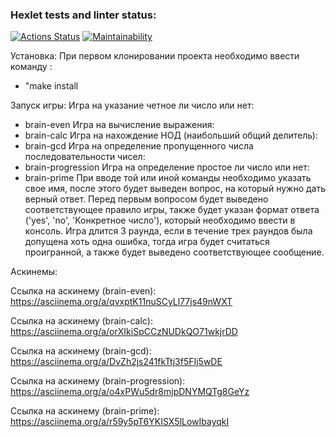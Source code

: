 ### Hexlet tests and linter status:
[![Actions Status](https://github.com/gign5i/frontend-project-44/actions/workflows/hexlet-check.yml/badge.svg)](https://github.com/gign5i/frontend-project-44/actions)
[![Maintainability](https://api.codeclimate.com/v1/badges/07287f2cff71e8e0ecf0/maintainability)](https://codeclimate.com/github/gign5i/frontend-project-44/maintainability)

Установка:
  При первом клонировании проекта необходимо ввести команду :
- "make install

Запуск игры:
Игра на указание четное ли число или нет:
- brain-even
Игра на вычисление выражения:
- brain-calc
Игра на нахождение НОД (наибольший общий делитель):
- brain-gcd
Игра на определение пропущенного числа последовательности чисел:
- brain-progression
Игра на определение простое ли число или нет:
- brain-prime
При вводе той или иной команды необходимо указать свое имя, после этого будет выведен вопрос, на который нужно дать верный ответ.
Перед первым вопросом будет выведено соответствующее правило игры, также будет указан формат ответа ('yes', 'no', 'Конкретное число'), который необходимо ввести в консоль.
Игра длится 3 раунда, если в течение трех раундов была допущена хоть одна ошибка, тогда игра будет считаться проигранной, а также будет выведено соответствующее сообщение.

Аскинемы:

Ссылка на аскинему (brain-even): https://asciinema.org/a/qvxptK11nuSCyLl77js49nWXT

Ссылка на аскинему (brain-calc): https://asciinema.org/a/orXIkiSpCCzNUDkQO71wkjrDD

Ссылка на аскинему (brain-gcd):  https://asciinema.org/a/DvZh2js241fkTtj3f5FIj5wDE

Ссылка на аскинему (brain-progression): https://asciinema.org/a/o4xPWu5dr8mjpDNYMQTg8GeYz

Ссылка на аскинему (brain-prime): https://asciinema.org/a/r59y5pT6YKISX5lLowIbayqkI